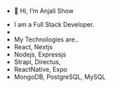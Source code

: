 - 👋 Hi, I’m Anjali Show
<!-- - @anjaliShow -->
- I am a Full Stack Developer.
- 
- My Technologies are..
- React, Nextjs
- Nodejs, Expressjs
- Strapi, Directus,
- ReactNative, Expo
- MongoDB, PostgreSQL, MySQL
<!-- - 👀 I’m interested in ...
- 🌱 I’m currently learning ...
- 💞️ I’m looking to collaborate on ...
- 📫 How to reach me ... -->

<!---
anjaliShow/anjaliShow is a ✨ special ✨ repository because its `README.md` (this file) appears on your GitHub profile.
You can click the Preview link to take a look at your changes.
--->
